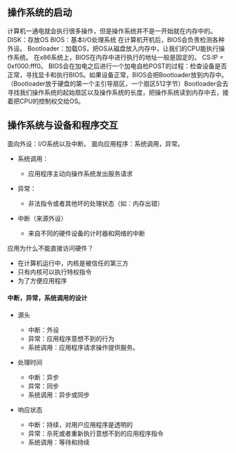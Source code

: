 ## 操作系统的启动
计算机一通电就会执行很多操作，但是操作系统并不是一开始就在内存中的。
DISK：存放OS
BIOS：基本I/O处理系统
在计算机开机后，BIOS会负责检测各种外设。
Bootloader：加载OS，把OS从磁盘放入内存中，让我们的CPU能执行操作系统。
在x86系统上，BIOS在内存中进行执行的地址一般是固定的。
CS:IP = 0xf000:fff0。
BIOS会在加电之后进行一个加电自检POST的过程：检查设备是否正常，寻找显卡和执行BIOS。如果设备正常，BIOS会把Bootloader放到内存中。（Bootloader放于硬盘的第一个主引导扇区，一个扇区512字节）Bootloader会去寻找我们操作系统的起始扇区以及操作系统的长度，把操作系统读到内存中去，接着把CPU的控制权交给OS。

## 操作系统与设备和程序交互
面向外设：I/O系统以及中断。
面向应用程序：系统调用，异常。
* 系统调用：
	* 应用程序主动向操作系统发出服务请求

* 异常：
	* 非法指令或者其他坏的处理状态（如：内存出错）

* 中断（来源外设）
	* 来自不同的硬件设备的计时器和网络的中断

应用为什么不能直接访问硬件？
* 在计算机运行中，内核是被信任的第三方
* 只有内核可以执行特权指令
* 为了方便应用程序


#### 中断，异常，系统调用的设计
* 源头
	* 中断：外设
	* 异常：应用程序意想不到的行为
	* 系统调用：应用程序请求操作提供服务。

* 处理时间
	* 中断：异步
	* 异常：同步
	* 系统调用：异步或同步

* 响应状态
	* 中断：持续，对用户应用程序是透明的
	* 异常：杀死或者重新执行意想不到的应用程序指令
	* 系统调用：等待和持续

